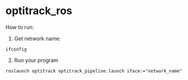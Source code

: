 # optitrack_ros
How to run:
1. Get network name:

`ifconfig`

2. Run your program

`roslaunch optitrack optitrack_pipeline.launch iface:="network_name"`
